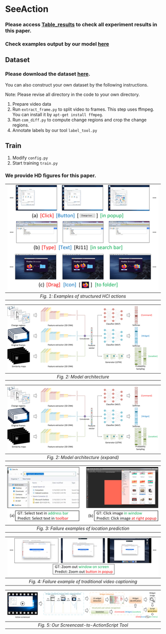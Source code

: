 # SeeAction

### Please access [Table_results](https://github.com/zzzzdh/SeeAction/tree/main/Table_results) to check all experiment results in this paper.

### Check examples output by our model [here](https://github.com/zzzzdh/SeeAction/blob/main/examples/README.md)

## Dataset

### Please download the dataset [here](https://drive.google.com/file/d/1KXA4SDEfrFP-1GGYtmqE63eWSBTgxDKE/view?usp=sharing).
You can also construct your own dataset by the following instructions.

Note: Please revise all directory in the code to your own directory.

1. Prepare video data
2. Run `extract_frame.py` to split video to frames. This step uses ffmpeg. You can install it by `apt-get install ffmpeg`.
3. Run `com_diff.py` to compute change regions and crop the change regions.
4. Annotate labels by our tool `label_tool.py`

## Train
1. Modify `config.py`
2. Start training `train.py`

### We provide HD figures for this paper.

| ![](/Fig/structured_example.jpg) | 
|:--:| 
| *Fig. 1: Examples of structured HCI actions*|

| ![](/Fig/model_s.jpg) | 
|:--:| 
| *Fig. 2: Model architecture*|

| ![](/Fig/model.jpg) | 
|:--:| 
| *Fig. 2: Model architecture (expand)*|

| ![](/Fig/failure_location.jpg) | 
|:--:| 
| *Fig. 3:  Failure examples of location prediction*|

| ![](/Fig/failure_lstm.jpg) | 
|:--:| 
| *Fig. 4: Failure example of traditional video captioning*|

| ![](/Fig/pipeline.jpg) | 
|:--:| 
| *Fig. 5: Our Screencast-to-ActionScript Tool*|

